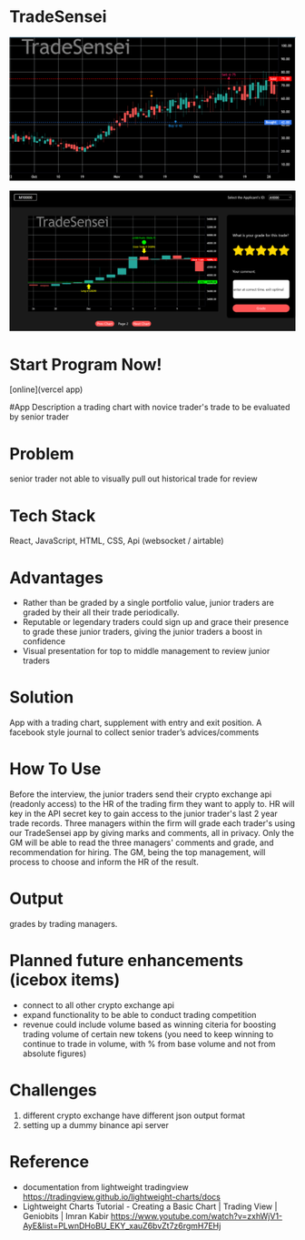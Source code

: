 # TradeSensei

![Prototype](https://github.com/fir3buster/TradeSensei/blob/main/img/prototype1.png?raw=true)

![Working](https://github.com/fir3buster/TradeSensei/blob/develop/img/pre-presentation1.png?raw=true)

# Start Program Now!
[online](vercel app)

#App Description
a trading chart with novice trader's trade to be evaluated by senior trader

# Problem 
senior trader not able to visually pull out historical trade for review

# Tech Stack
React, JavaScript, HTML, CSS, Api (websocket / airtable)

# Advantages
- Rather than be graded by a single portfolio value, junior traders are graded by their all their trade periodically.
- Reputable or legendary traders could sign up and grace their presence to grade these junior traders, giving the junior traders a boost in confidence
- Visual presentation for top to middle management to review junior traders

# Solution
App with a trading chart, supplement with entry and exit position.
A facebook style journal to collect senior trader’s advices/comments

# How To Use
Before the interview, the junior traders send their crypto exchange api (readonly access) to the HR of the trading firm they want to apply to.
HR will key in the API secret key to gain access to the junior trader's last 2 year trade records.  Three managers within the firm will grade each trader's using our TradeSensei app by giving marks and comments, all in privacy.  Only the GM will be able to read the three managers' comments and grade, and recommendation for hiring.  The GM, being the top management, will process to choose and inform the HR of the result.

# Output
grades by trading managers.

# Planned future enhancements (icebox items)
- connect to all other crypto exchange api
- expand functionality to be able to conduct trading competition
- revenue could include volume based as winning citeria for boosting trading volume of certain new tokens (you need to keep winning to continue to trade in volume, with % from base volume and not from absolute figures)

# Challenges
1) different crypto exchange have different json output format
2) setting up a dummy binance api server

# Reference
- documentation from lightweight tradingview https://tradingview.github.io/lightweight-charts/docs
- Lightweight Charts Tutorial - Creating a Basic Chart | Trading View | Geniobits | Imran Kabir https://www.youtube.com/watch?v=zxhWjV1-AyE&list=PLwnDHoBU_EKY_xauZ6bvZt7z6rgmH7EHj

